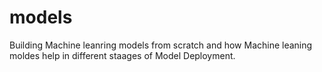# models
Building Machine leanring models from scratch and how Machine leaning moldes help in different staages of Model Deployment.
